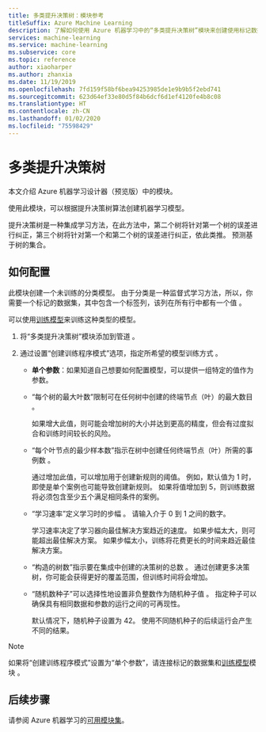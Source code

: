 ```yaml
---
title: 多类提升决策树：模块参考
titleSuffix: Azure Machine Learning
description: 了解如何使用 Azure 机器学习中的“多类提升决策树”模块来创建使用标记数据的分类器。
services: machine-learning
ms.service: machine-learning
ms.subservice: core
ms.topic: reference
author: xiaoharper
ms.author: zhanxia
ms.date: 11/19/2019
ms.openlocfilehash: 7fd159f58bf6bea94253985de1e9b9b5f2ebd741
ms.sourcegitcommit: 623d64ef33e80d5f84b6dcf6d1ef4120fe4b8c08
ms.translationtype: HT
ms.contentlocale: zh-CN
ms.lasthandoff: 01/02/2020
ms.locfileid: "75598429"
---
```

# <a name="multiclass-boosted-decision-tree"></a>多类提升决策树

本文介绍 Azure 机器学习设计器（预览版）中的模块。

使用此模块，可以根据提升决策树算法创建机器学习模型。

提升决策树是一种集成学习方法，在此方法中，第二个树将针对第一个树的误差进行纠正，第三个树将针对第一个和第二个树的误差进行纠正，依此类推。 预测基于树的集合。

## <a name="how-to-configure"></a>如何配置 

此模块创建一个未训练的分类模型。 由于分类是一种监督式学习方法，所以，你需要一个标记的数据集，其中包含一个标签列，该列在所有行中都有一个值  。

可以使用[训练模型](././train-model.md)来训练这种类型的模型。 

1.  将“多类提升决策树”模块添加到管道  。

1.  通过设置“创建训练程序模式”选项，指定所希望的模型训练方式  。

    + **单个参数**：如果知道自己想要如何配置模型，可以提供一组特定的值作为参数。


    *  “每个树的最大叶数”限制可在任何树中创建的终端节点（叶）的最大数目  。
    
        如果增大此值，则可能会增加树的大小并达到更高的精度，但会有过度拟合和训练时间较长的风险。
  
    * “每个叶节点的最少样本数”指示在树中创建任何终端节点（叶）所需的事例数  。  

         通过增加此值，可以增加用于创建新规则的阈值。 例如，默认值为 1 时，即使是单个案例也可能导致创建新规则。 如果将值增加到 5，则训练数据将必须包含至少五个满足相同条件的案例。

    * “学习速率”定义学习时的步幅  。 请输入介于 0 到 1 之间的数字。

         学习速率决定了学习器向最佳解决方案趋近的速度。 如果步幅太大，则可能超出最佳解决方案。 如果步幅太小，训练将花费更长的时间来趋近最佳解决方案。

    * “构造的树数”指示要在集成中创建的决策树的总数  。 通过创建更多决策树，你可能会获得更好的覆盖范围，但训练时间将会增加。

    *  “随机数种子”可以选择性地设置非负整数作为随机种子值  。 指定种子可以确保具有相同数据和参数的运行之间的可再现性。  

         默认情况下，随机种子设置为 42。 使用不同随机种子的后续运行会产生不同的结果。

> [!Note]
> 如果将“创建训练程序模式”设置为“单个参数”，请连接标记的数据集和[训练模型](./train-model.md)模块   。

## <a name="next-steps"></a>后续步骤

请参阅 Azure 机器学习的[可用模块集](module-reference.md)。 

